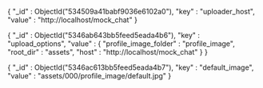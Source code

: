 {
    "_id" : ObjectId("534509a41babf9036e6102a0"),
    "key" : "uploader_host",
    "value" : "http://localhost/mock_chat"
}

{
    "_id" : ObjectId("5346ab643bb5feed5eada4b6"),
    "key" : "upload_options",
    "value" : {
        "profile_image_folder" : "profile_image",
        "root_dir" : "assets",
        "host" : "http://localhost/mock_chat"
    }
}

{
    "_id" : ObjectId("5346ac613bb5feed5eada4b7"),
    "key" : "default_image",
    "value" : "assets/000/profile_image/default.jpg"
}